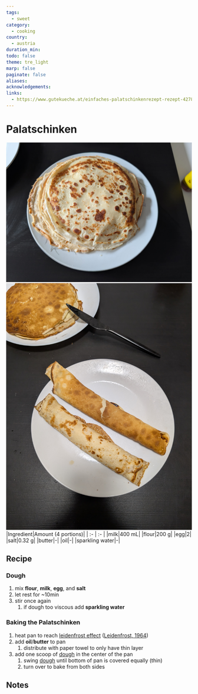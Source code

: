 ```yaml
---
tags:
  - sweet
category:
  - cooking
country:
  - austria
duration_min: 
todo: false
theme: tre_light
marp: false
paginate: false
aliases: 
acknowledgements: 
links:
  - https://www.gutekueche.at/einfaches-palatschinkenrezept-rezept-4278
---
```

# Palatschinken

![300](../gfx/PXL_20250329_031809635.jpg)
![300](../gfx/PXL_20250720_094506997.jpg)
|Ingredient|Amount (4 portions)|
| :- | :- |
|milk|400 mL|
|flour|200 g|
|egg|2|
|salt|0.32 g|
|butter|-|
|oil|-|
|sparkling water|-|

## Recipe

### Dough
1. mix **flour**, **milk**, **egg**, and **salt**
1. let rest for ~10min
1. stir once again
    1. if dough too viscous add **sparkling water**

### Baking the Palatschinken
1. heat pan to reach [leidenfrost effect](https://en.wikipedia.org/wiki/Leidenfrost_effect) ([Leidenfrost, 1964](../references/references.pdf))
2. add **oil**/**butter** to pan
    1. distribute with paper towel to only have thin layer
3. add one scoop of [dough](#dough) in the center of the pan
    1. swing [dough](#dough) until bottom of pan is covered equally (thin)
    1. turn over to bake from both sides


## Notes

